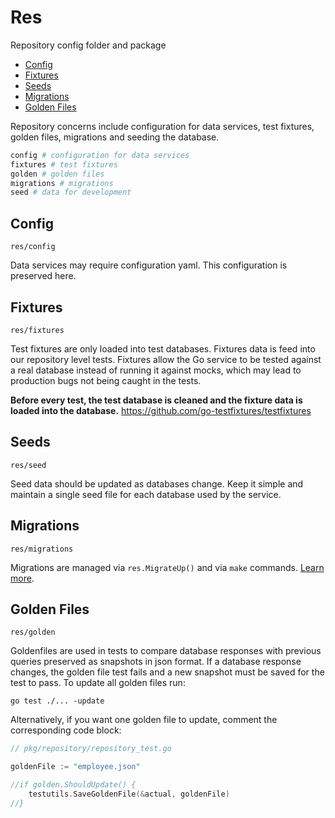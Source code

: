 # Res

Repository config folder and package

- [Config](#config)
- [Fixtures](#fixtures)
- [Seeds](#seeds)
- [Migrations](#migrations)
- [Golden Files](#golden-files)

Repository concerns include configuration for data services, test fixtures, golden files, migrations and seeding the database.  

```bash
config # configuration for data services
fixtures # test fixtures
golden # golden files
migrations # migrations
seed # data for development
```

## Config

`res/config`

Data services may require configuration yaml. This configuration is preserved here.

## Fixtures

`res/fixtures`

Test fixtures are only loaded into test databases. Fixtures data is feed into our repository level tests. Fixtures allow 
the Go service to be tested against a real database instead of running it against mocks, which may lead to production bugs
not being caught in the tests.

__Before every test, the test database is cleaned and the fixture data is loaded into
the database.__ https://github.com/go-testfixtures/testfixtures

## Seeds

`res/seed`

Seed data should be updated as databases change. Keep it simple and maintain a single seed file for each database used by the service.

## Migrations

`res/migrations`

Migrations are managed via `res.MigrateUp()` and via 
`make` commands. [Learn more](/README.md#migration-and-seeding).

## Golden Files

`res/golden`

Goldenfiles are used in tests to compare database responses with previous queries preserved as snapshots in json format.
If a database response changes, the golden file test fails and a new snapshot must be saved for the test to pass. 
To update all golden files run:
```
go test ./... -update
```
Alternatively, if you want one golden file to update, comment the corresponding
code block:

```go
// pkg/repository/repository_test.go

goldenFile := "employee.json"

//if golden.ShouldUpdate() {
    testutils.SaveGoldenFile(&actual, goldenFile)
//}
```

